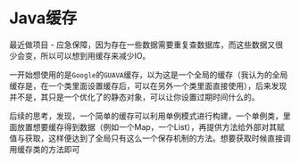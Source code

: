 # Java缓存  

最近做项目 - 应急保障，因为存在一些数据需要重复查数据库，而这些数据又很少会变，所以可以想到用缓存来减少IO。  

一开始想使用的是`Google`的`GUAVA`缓存，以为这是一个全局的缓存（我认为的全局缓存是，在一个类里面设置缓存后，可以在另外一个类里面直接使用），后来发现并不是，其只是一个优化了的静态对象，可以让你设置过期时间什么的。  

后续的思考，发现，一个简单的缓存可以利用单例模式进行构建，一个单例类，里面放置想要缓存得到数据（例如一个Map，一个List），再提供方法给外部对其赋值与获取，这样便达到了全局只有这么一个保存机制的方法。想要获取时候直接调用缓存类的方法即可